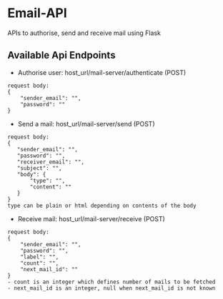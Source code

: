 # Email-API
APIs to authorise, send and receive mail using Flask

## Available Api Endpoints
- Authorise user: host_url/mail-server/authenticate (POST)
```
request body:
{
	"sender_email": "",
	"password": ""
}
```

- Send a mail: host_url/mail-server/send (POST)
 ```
 request body:
{
	"sender_email": "",
	"password": "",
	"receiver_email": "",
	"subject": "",
	"body": {
		"type": "",
		"content": ""
	}
}
type can be plain or html depending on contents of the body
```

- Receive mail: host_url/mail-server/receive (POST)
```
request body:
{
	"sender_email": "",
	"password": "",
	"label": "",
	"count": "",
	"next_mail_id": ""
}
- count is an integer which defines number of mails to be fetched
- next_mail_id is an integer, null when next_mail_id is not known
```
